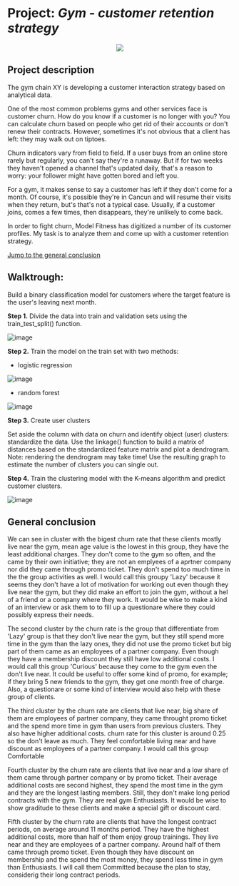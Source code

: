 # Project: *Gym - customer retention strategy*

<p align="center">
<img src="https://user-images.githubusercontent.com/81360033/147480359-5eb84da5-675d-44fa-be3f-8e1a739638e8.png">
</p>

## Project description

The gym chain XY is developing a customer interaction strategy based on analytical data.

One of the most common problems gyms and other services face is customer churn. How do you know if a customer is no longer with you? You can calculate churn based on people who get rid of their accounts or don't renew their contracts. However, sometimes it's not obvious that a client has left: they may walk out on tiptoes.

Churn indicators vary from field to field. If a user buys from an online store rarely but regularly, you can't say they're a runaway. But if for two weeks they haven't opened a channel that's updated daily, that's a reason to worry: your follower might have gotten bored and left you.

For a gym, it makes sense to say a customer has left if they don't come for a month. Of course, it's possible they're in Cancun and will resume their visits when they return, but's that's not a typical case. Usually, if a customer joins, comes a few times, then disappears, they're unlikely to come back.

In order to fight churn, Model Fitness has digitized a number of its customer profiles. My task is to analyze them and come up with a customer retention strategy.

[Jump to the general conclusion](#general)

## Walktrough: 

Build a binary classification model for customers where the target feature is the user's leaving next month.

**Step 1.** Divide the data into train and validation sets using the train_test_split() function.

![image](https://user-images.githubusercontent.com/81360033/147480036-02f98d09-72ee-4af3-94da-17a7181b799f.png)



**Step 2.** Train the model on the train set with two methods:

  - logistic regression
 
 ![image](https://user-images.githubusercontent.com/81360033/147480164-e04d9525-a7d6-4a2e-8484-6e8fee908a4a.png)

  - random forest
  
  ![image](https://user-images.githubusercontent.com/81360033/147480217-dfa09b53-e91f-4a3c-8c05-61090ef11b82.png)

**Step 3.** Create user clusters

Set aside the column with data on churn and identify object (user) clusters: standardize the data. Use the linkage() function to build a matrix of distances based on the standardized feature matrix and plot a dendrogram. Note: rendering the dendrogram may take time! Use the resulting graph to estimate the number of clusters you can single out.

**Step 4.** Train the clustering model with the K-means algorithm and predict customer clusters.

![image](https://user-images.githubusercontent.com/81360033/147480287-5f4be800-0ab7-4a8d-a315-e1bc5a41ec1f.png)


## General conclusion
<a id="general"></a>

We can see in cluster with the bigest churn rate that these clients mostly live near the gym, mean age value is the lowest in this group, they have the least additional charges. They don't come to the gym so often, and the came by their own initiative; they are not an emplyees of a aprtner company nor did they came through promo ticket. They don't spend too much time in the the group activities as well. I would call this groupy 'Lazy' because it seems they don't have a lot of motivation for working out even though they live near the gym, but they did make an effort to join the gym, without a hel of a friend or a company where they work. It would be wise to make a kind of an interview or ask them to to fill up a questionare where they could possibly express their needs.

The second cluster by the churn rate is the group that differentiate from 'Lazy' group is that they don't live near the gym, but they still spend more time in the gym than the lazy ones, they did not use the promo ticket but big part of them came as an employees of a partner company. Even though they have a membership discount they still have low additional costs. I would call this group 'Curious' because they come to the gym even the don't live near. It could be useful to offer some kind of promo, for example; if they bring 5 new friends to the gym, they get one month free of charge. Also, a questionare or some kind of interview would also help with these group of clients.

The third cluster by the churn rate are clients that live near, big share of them are employees of partner company, they came throught promo ticket and the spend more time in gym than users from previous clusters. They also have higher additional costs. churn rate for this cluster is around 0.25 so the don't leave as much. They feel comfortable living near and have discount as employees of a partner company. I would call this group Comfortable

Fourth cluster by the churn rate are clients that live near and a low share of them came through partner company or by promo ticket. Their average additional costs are second highest, they spend the most time in the gym and they are the longest lasting members. Still, they don't make long period contracts with the gym. They are real gym Enthusiasts. It would be wise to show graditude to these clients and make a special gift or discount card.

Fifth cluster by the churn rate are clients that have the longest contract periods, on average around 11 months period. They have the highest additional costs, more than half of them enjoy group trainings. They live near and they are employees of a partner company. Around half of them came through promo ticket. Even though they have discount on membership and the spend the most money, they spend less time in gym than Enthusiasts. I will call them Committed because the plan to stay, considerig their long contract periods.
